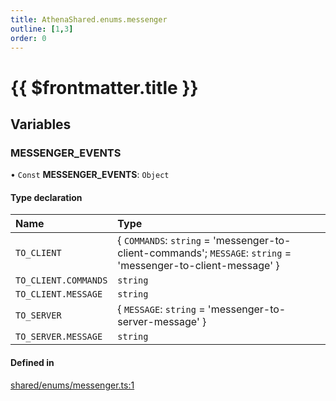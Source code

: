 ```yaml
---
title: AthenaShared.enums.messenger
outline: [1,3]
order: 0
---
```


# {{ $frontmatter.title }}


## Variables

### MESSENGER\_EVENTS

• `Const` **MESSENGER\_EVENTS**: `Object`

#### Type declaration

| Name | Type |
| :------ | :------ |
| `TO_CLIENT` | { `COMMANDS`: `string` = 'messenger-to-client-commands'; `MESSAGE`: `string` = 'messenger-to-client-message' } |
| `TO_CLIENT.COMMANDS` | `string` |
| `TO_CLIENT.MESSAGE` | `string` |
| `TO_SERVER` | { `MESSAGE`: `string` = 'messenger-to-server-message' } |
| `TO_SERVER.MESSAGE` | `string` |

#### Defined in

[shared/enums/messenger.ts:1](https://github.com/Stuyk/altv-athena/blob/2ba937d/src/core/shared/enums/messenger.ts#L1)
